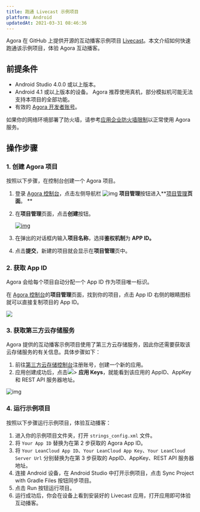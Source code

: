 ```yaml
---
title: 跑通 Livecast 示例项目
platform: Android
updatedAt: 2021-03-31 08:46:36
---
```


Agora 在 GitHub 上提供开源的互动播客示例项目 [Livecast](https://github.com/AgoraIO-Usecase/InteractivePodcast)。本文介绍如何快速跑通该示例项目，体验 Agora 互动播客。


## 前提条件

- Android Studio 4.0.0 或以上版本。
- Android 4.1 或以上版本的设备。 Agora 推荐使用真机，部分模拟机可能无法支持本项目的全部功能。
- 有效的 [Agora 开发者账号](https://docs.agora.io/cn/AgoraPlatform/sign_in_and_sign_up)。
<div class="alert note">如果你的网络环境部署了防火墙，请参考<a href="https://docs.agora.io/cn/AgoraPlatform/firewall?platform=iOS">应用企业防火墙限制</a>以正常使用 Agora 服务。</div>

## 操作步骤


### 1. 创建 Agora 项目

按照以下步骤，在控制台创建一个 Agora 项目。

1. 登录 [Agora 控制台](https://console.agora.io/)，点击左侧导航栏 ![img](https://web-cdn.agora.io/docs-files/1594283671161) **项目管理**按钮进入**[项目管理](https://dashboard.agora.io/projects)**页面**。 **

2. 在**项目管理**页面，点击**创建**按钮。

   [![img](https://web-cdn.agora.io/docs-files/1594287028966)](https://dashboard.agora.io/projects)

3. 在弹出的对话框内输入**项目名称**，选择**鉴权机制**为 **APP ID。**

4. 点击**提交**，新建的项目就会显示在**项目管理**页中。


### 2. 获取 App ID

Agora 会给每个项目自动分配一个 App ID 作为项目唯一标识。

在 [Agora 控制台](https://console.agora.io/)的**项目管理**页面，找到你的项目，点击 App ID 右侧的眼睛图标就可以直接复制项目的 App ID。

![](https://web-cdn.agora.io/docs-files/1617009204142)

### 3. 获取第三方云存储服务

Agora 提供的互动播客示例项目使用了第三方云存储服务，因此你还需要获取该云存储服务的有关信息。具体步骤如下：

1. 前往[第三方云存储控制台](https://console.leancloud.cn/)注册账号，创建一个新的应用。
2. 应用创建成功后，点击![](https://web-cdn.agora.io/docs-files/1617009267331)> **应用 Keys**，就能看到该应用的 AppID、AppKey 和 REST API 服务器地址。

![img](https://confluence.agoralab.co/download/attachments/721393255/image2021-3-19_17-26-25.png?version=1&modificationDate=1616145985834&api=v2)

### 4. 运行示例项目

按照以下步骤运行示例项目，体验互动播客：
1. 进入你的示例项目文件夹，打开 `strings_config.xml` 文件。
2. 将 `Your App ID` 替换为在第 2 步获取的 Agora App ID。
3. 将 `Your LeanCloud App ID`、`Your LeanCloud App Key`、`Your LeanCloud Server Url` 分别替换为在第 3 步获取的 AppID、AppKey、REST API 服务器地址。
4. 连接 Android 设备，在 Android Studio 中打开示例项目，点击 Sync Project with Gradle Files 按钮同步项目。
5. 点击 Run 按钮运行项目。
6. 运行成功后，你会在设备上看到安装好的 Livecast 应用，打开应用即可体验互动播客。